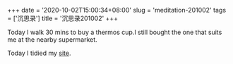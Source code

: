 +++
date = '2020-10-02T15:00:34+08:00'
slug = 'meditation-201002'
tags = ['沉思录']
title = '沉思录201002'
+++

Today I walk 30 mins to buy a thermos cup.I still bought the one that suits me at the nearby supermarket.

Today I tidied my [site](https://github.com/Gaotianhe/site).
